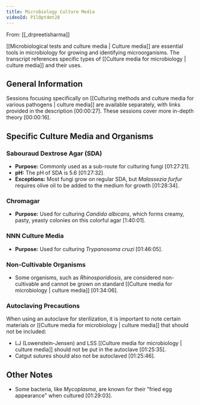 ```yaml
---
title: Microbiology Culture Media
videoId: P1lOpt4mt28
---
```


From: [[_drpreetisharma]] <br/> 

[[Microbiological tests and culture media | Culture media]] are essential tools in microbiology for growing and identifying microorganisms. The transcript references specific types of [[Culture media for microbiology | culture media]] and their uses.

## General Information
Sessions focusing specifically on [[Culturing methods and culture media for various pathogens | culture media]] are available separately, with links provided in the description [00:00:27]. These sessions cover more in-depth theory [00:00:16].

## Specific Culture Media and Organisms

### Sabouraud Dextrose Agar (SDA)
*   **Purpose:** Commonly used as a sub-route for culturing fungi [01:27:21].
*   **pH:** The pH of SDA is 5.6 [01:27:32].
*   **Exceptions:** Most fungi grow on regular SDA, but *Malassezia furfur* requires olive oil to be added to the medium for growth [01:28:34].

### Chromagar
*   **Purpose:** Used for culturing *Candida albicans*, which forms creamy, pasty, yeasty colonies on this colorful agar [1:40:01].

### NNN Culture Media
*   **Purpose:** Used for culturing *Trypanosoma cruzi* [01:46:05].

### Non-Cultivable Organisms
*   Some organisms, such as *Rhinosporidiosis*, are considered non-cultivable and cannot be grown on standard [[Culture media for microbiology | culture media]] [01:34:06].

### Autoclaving Precautions
When using an autoclave for sterilization, it is important to note certain materials or [[Culture media for microbiology | culture media]] that should not be included:
*   LJ (Lowenstein-Jensen) and LSS [[Culture media for microbiology | culture media]] should not be put in the autoclave [01:25:35].
*   Catgut sutures should also not be autoclaved [01:25:46].

## Other Notes
*   Some bacteria, like *Mycoplasma*, are known for their "fried egg appearance" when cultured [01:29:03].